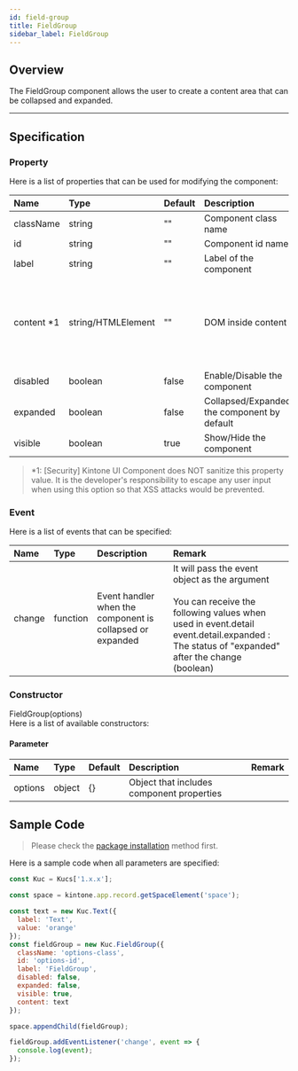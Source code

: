 ```yaml
---
id: field-group
title: FieldGroup
sidebar_label: FieldGroup
---
```


## Overview
The FieldGroup component allows the user to create a content area that can be collapsed and expanded.

<div class="sample-container" id="field-group">
  <div id="sample-container__components"></div>
</div>
<script src="/js/samples/desktop/field-group.js"></script>

---

## Specification

### Property

Here is a list of properties that can be used for modifying the component:

| Name | Type | Default | Description | Remark |
| :--- | :--- | :--- | :--- | :--- |
| className | string | "" | Component class name |  |
| id | string | "" | Component id name |  |
| label | string | "" | Label of the component | |
| content *1 | string/HTMLElement | "" | DOM inside content | If a string with HTML is set, it will be automatically converted to HTML and displayed as it is |
| disabled | boolean | false | Enable/Disable the component | |
| expanded | boolean | false | Collapsed/Expanded the component by default | |
| visible | boolean | true | Show/Hide the component | |

> *1: [Security] Kintone UI Component does NOT sanitize this property value. It is the developer's responsibility to escape any user input when using this option so that XSS attacks would be prevented.

### Event

Here is a list of events that can be specified:

| Name | Type | Description | Remark |
| :--- | :--- | :--- | :--- |
| change | function | Event handler when the component is collapsed or expanded | It will pass the event object as the argument <br><br>You can receive the following values when used in event.detail<br>event.detail.expanded : The status of "expanded" after the change (boolean) |

### Constructor

FieldGroup(options)<br>
Here is a list of available constructors:

#### Parameter

| Name | Type | Default | Description | Remark |
| :--- | :--- | :--- | :--- | :--- |
| options | object | {} | Object that includes component properties | |

## Sample Code

> Please check the [package installation](../../getting-started/quick-start.md#installation) method first.

Here is a sample code when all parameters are specified:

```javascript
const Kuc = Kucs['1.x.x'];

const space = kintone.app.record.getSpaceElement('space');

const text = new Kuc.Text({
  label: 'Text',
  value: 'orange'
});
const fieldGroup = new Kuc.FieldGroup({
  className: 'options-class',
  id: 'options-id',
  label: 'FieldGroup',
  disabled: false,
  expanded: false,
  visible: true,
  content: text
});

space.appendChild(fieldGroup);

fieldGroup.addEventListener('change', event => {
  console.log(event);
});
```
